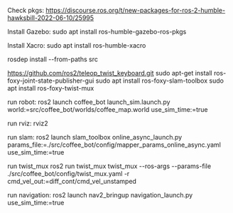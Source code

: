 Check pkgs: https://discourse.ros.org/t/new-packages-for-ros-2-humble-hawksbill-2022-06-10/25995

Install Gazebo: sudo apt install ros-humble-gazebo-ros-pkgs

Install  Xacro: sudo apt install ros-humble-xacro

rosdep install --from-paths src

https://github.com/ros2/teleop_twist_keyboard.git
sudo apt-get install ros-foxy-joint-state-publisher-gui
sudo apt install ros-foxy-slam-toolbox
sudo apt install ros-foxy-twist-mux


run robot:
ros2 launch coffee_bot launch_sim.launch.py world:=src/coffee_bot/worlds/coffee_map.world use_sim_time:=true

run rviz:
rviz2

run slam:
ros2 launch slam_toolbox online_async_launch.py params_file:=./src/coffee_bot/config/mapper_params_online_async.yaml use_sim_time:=true

run twist_mux
ros2 run twist_mux twist_mux --ros-args --params-file ./src/coffee_bot/config/twist_mux.yaml -r cmd_vel_out:=diff_cont/cmd_vel_unstamped

run navigation:
ros2 launch nav2_bringup navigation_launch.py use_sim_time:=true





